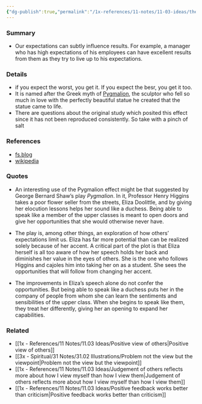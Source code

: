```yaml
---
{"dg-publish":true,"permalink":"/1x-references/11-notes/11-03-ideas/the-pygmalian-effect-expectations-influence-results/","title":"The Pygmalian effect - expectations influence results","created":"2024-07-07T08:40:06.833+03:00","updated":"2024-07-07T09:01:10.697+03:00"}
---
```



### Summary
- Our expectations can subtly influence results. For example, a manager who has high expectations of his employees can have excellent results from them as they try to live up to his expectations.

### Details
- if you expect the worst, you get it. If you expect the besr, you get it too.
- It is named after the Greek myth of [Pygmalion](https://en.wikipedia.org/wiki/Pygmalion_(mythology) "Pygmalion (mythology)"), the sculptor who fell so much in love with the perfectly beautiful statue he created that the statue came to life.
- There are questions about the original study which posited this effect since it has not been reproduced consistently. So take with a pinch of salt

### References
- [fs.blog](https://fs.blog/pygmalion-effect/)
- [wikipedia](https://en.wikipedia.org/wiki/Pygmalion_effect)

### Quotes
- An interesting use of the Pygmalion effect might be that suggested by George Bernard Shaw’s play _Pygmalion_. In it, Professor Henry Higgins takes a poor flower seller from the streets, Eliza Doolittle, and by giving her elocution lessons helps her sound like a duchess. Being able to speak like a member of the upper classes is meant to open doors and give her opportunities that she would otherwise never have.

- The play is, among other things, an exploration of how others’ expectations limit us. Eliza has far more potential than can be realized solely because of her accent. A critical part of the plot is that Eliza herself is all too aware of how her speech holds her back and diminishes her value in the eyes of others. She is the one who follows Higgins and cajoles him into taking her on as a student. She sees the opportunities that will follow from changing her accent.

- The improvements in Eliza’s speech alone do not confer the opportunities. But being able to speak like a duchess puts her in the company of people from whom she can learn the sentiments and sensibilities of the upper class. When she begins to speak like them, they treat her differently, giving her an opening to expand her capabilities.

### Related
- [[1x - References/11 Notes/11.03 Ideas/Positive view of others\|Positive view of others]]
- [[3x - Spiritual/31 Notes/31.02 Illustrations/Problem not the view but the viewpoint\|Problem not the view but the viewpoint]]
- [[1x - References/11 Notes/11.03 Ideas/Judgement of others reflects more about how I view myself than how I view them\|Judgement of others reflects more about how I view myself than how I view them]]
- [[1x - References/11 Notes/11.03 Ideas/Positive feedback works better than criticism\|Positive feedback works better than criticism]]
